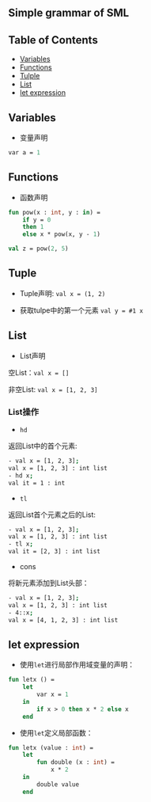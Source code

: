 Simple grammar of SML
---

## Table of Contents

- [Variables](#variables)
- [Functions](#functions)
- [Tulple](#tuple)
- [List](#list)
- [let expression](#let-expression)

## Variables

- 变量声明

```sml
var a = 1
```

## Functions

- 函数声明

```sml
fun pow(x : int, y : in) =
    if y = 0
    then 1
    else x * pow(x, y - 1)

val z = pow(2, 5)
```

## Tuple

- Tuple声明: `val x = (1, 2)`

- 获取tulpe中的第一个元素 `val y = #1 x`

## List

- List声明

空List：`val x = []`

非空List: `val x = [1, 2, 3]`

### List操作

- `hd`

返回List中的首个元素:

```sh
- val x = [1, 2, 3];
val x = [1, 2, 3] : int list
- hd x;
val it = 1 : int
```

- `tl`

返回List首个元素之后的List:

```sh
- val x = [1, 2, 3];
val x = [1, 2, 3] : int list
- tl x;
val it = [2, 3] : int list
```

- cons

将新元素添加到List头部：

```sh
- val x = [1, 2, 3];
val x = [1, 2, 3] : int list
- 4::x;
val x = [4, 1, 2, 3] : int list
```

## let expression

- 使用`let`进行局部作用域变量的声明：

```sml
fun letx () =
    let
        var x = 1
    in
        if x > 0 then x * 2 else x
    end
```

- 使用`let`定义局部函数：

```sml
fun letx (value : int) =
    let
        fun double (x : int) =
            x * 2
    in
        double value
    end
```
